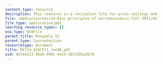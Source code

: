 ```yaml
---
content_type: resource
description: This resource is a recitation file for price ceilings and price floors.
file: /media/courses/14-01sc-principles-of-microeconomics-fall-2011/02fed21358a64601ee532821383a3b78_MIT14_01SCF11_rec08.pdf
file_type: application/pdf
learning_resource_types: []
ocw_type: OCWFile
parent_title: Monopoly II
parent_type: CourseSection
resourcetype: Document
title: MIT14_01SCF11_rec08.pdf
uid: 02fed213-58a6-4601-ee53-2821383a3b78
---
```

